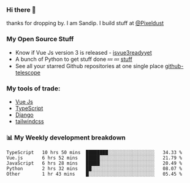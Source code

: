 ### Hi there 👋

thanks for dropping by.
I am Sandip. I build stuff at [@Pixeldust](github.com/pixeldust-in/)

###  **My Open Source Stuff**

 - Know if Vue Js version 3 is released -  [isvue3readyyet](https://github.com/sandiprb/isvue3readyyet)
 - A bunch of Python to get stuff done 💤 💤 [stuff](https://github.com/sandiprb/stuff)
 - See all your starred Github repositories at one single place [github-telescope](https://github.com/sandiprb/github-telescope)



###  **My tools of trade:**
 - [Vue Js](https://github.com/vuejs/vue/)
 - [TypeScript](https://github.com/microsoft/TypeScript)
 - [Django](github.com/django/django)
 - [tailwindcss](https://github.com/tailwindlabs/tailwindcss)


###  📊 **My Weekly development breakdown**
<!--START_SECTION:waka-->
```text
TypeScript   10 hrs 50 mins  ████████░░░░░░░░░░░░░░░░░   34.33 % 
Vue.js       6 hrs 52 mins   █████░░░░░░░░░░░░░░░░░░░░   21.79 % 
JavaScript   6 hrs 28 mins   █████░░░░░░░░░░░░░░░░░░░░   20.49 % 
Python       2 hrs 32 mins   ██░░░░░░░░░░░░░░░░░░░░░░░   08.07 % 
Other        1 hr 43 mins    █░░░░░░░░░░░░░░░░░░░░░░░░   05.45 %
```
<!--END_SECTION:waka-->
